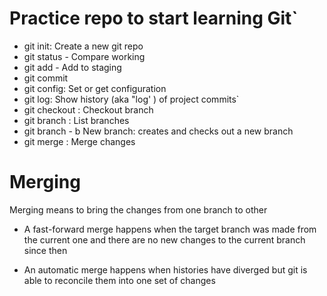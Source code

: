 # Practice repo to start learning Git`

- git init: Create a new git repo
- git status - Compare working
- git add - Add to staging
- git commit
- git config: Set or get configuration
- git log: Show history (aka "log' ) of project commits`
- git checkout : Checkout branch
- git branch : List branches
- git branch - b New branch: creates and checks out a new branch
- git merge : Merge changes

# Merging
Merging means to bring the changes from one branch to other

- A fast-forward merge happens when the target branch was made from the current one and there are no new changes to the current branch since then

- An automatic merge happens when histories have diverged but git is able to reconcile them into one set of changes
